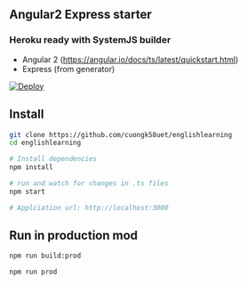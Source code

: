 ## Angular2 Express starter
### Heroku ready with SystemJS builder

- Angular 2 (https://angular.io/docs/ts/latest/quickstart.html)
- Express (from generator)

[![Deploy](https://www.herokucdn.com/deploy/button.png)](https://heroku.com/deploy)

## Install
```bash
git clone https://github.com/cuongk58uet/englishlearning
cd englishlearning

# Install dependencies
npm install

# run and watch for changes in .ts files
npm start

# Applciation url: http://localhost:3000
```

## Run in production mod
```bash
npm run build:prod

npm run prod
```